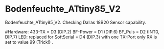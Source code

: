 # Bodenfeuchte_ATtiny85_V2
Bodenfeuchte_ATtiny85_V2. Checking Dallas 18B20 Sensor capability.

#Hardware:
	433-TX   = D3   (DIP.2)
	BF-Power = D1   (DIP.6)
	BF_Puls  = D2   (INT0, DIP.7)
LED: replaced for SoftSerial = D4 (DIP.3)  with one TX-Port only RX is set to value 99 (Trick!) .
